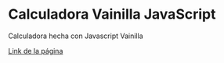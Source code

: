 # Calculadora Vainilla JavaScript
 Calculadora hecha con Javascript Vainilla 

 <a href="https://flores-oz.github.io/Calculadora-Vainilla-JavaScript/">Link de la página</a>
